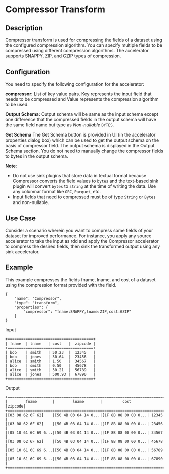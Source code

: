 # Compressor Transform


Description
-----------
Compressor transform is used for compressing the fields of a dataset using the configured compression algorithm. You can specify multiple fields to be compressed using different compression algorithms.
The accelerator supports SNAPPY, ZIP, and GZIP types of compression.


Configuration
-------------
You need to specify the following configuration for the accelerator:

**compressor:** List of key value pairs. Key represents the input field that needs to be compressed and Value represents the compression algorithm to be used.

**Output Schema:** Output schema will be same as the input schema except one difference that the compressed fields in the output schema will have the same field name but type as *Non-nullable* ``BYTES``.

**Get Schema**
The Get Schema button is provided in UI (in the accelerator properties dialog box) which can be used to get the output schema on the basis of compressor field. The output schema is displayed in the Output Schema section. You do not need to manually change the compressor fields to bytes in the output schema.


**Note**: 
- Do not use sink plugins that store data in textual format because Compressor converts the field values to `bytes` and the text-based sink plugin will convert `bytes` to `string` at the time of writing the data.
Use any columnar format like `ORC`, `Parquet`, etc.
- Input fields that need to compressed must be of type `String` or `Bytes` and non-nullable.

Use Case
--------
Consider a scenario wherein you want to compress some fields of your dataset for improved performance. For instance, you apply any source accelerator to take the input as rdd and apply the Compressor accelerator to compress the desired fields, then sink the transformed output using any sink accelerator.

Example
-------

This example compresses the fields fname, lname, and cost of a dataset using the compression format provided with the field.

```
{
    "name": "Compressor",
    "type": "transform",
    "properties": {
        "compressor": "fname:SNAPPY,lname:ZIP,cost:GZIP"
    }
}
```

Input

    +======================================+
    | fname  | lname   | cost   |  zipcode |
    +======================================+
    | bob    | smith   | 50.23  |  12345   |
    | bob    | jones   | 30.64  |  23456   |
    | alice  | smith   | 1.50   |  34567   |
    | bob    | smith   | 0.50   |  45678   |
    | alice  | smith   | 30.21  |  56789   |
    | alice  | jones   | 500.93 |  67890   |
    +======================================+

Output
```
+======================================================================+
|        fname       |        lname       |         cost       |zipcode|
+======================================================================+
|[03 08 62 6F 62]    |[50 4B 03 04 14 0...|[1F 8B 08 00 00 0...| 12345 |
|[03 08 62 6F 62]    |[50 4B 03 04 14 0...|[1F 8B 08 00 00 0...| 23456 |
|[05 10 61 6C 69 6...|[50 4B 03 04 14 0...|[1F 8B 08 00 00 0...| 34567 |
|[03 08 62 6F 62]    |[50 4B 03 04 14 0...|[1F 8B 08 00 00 0...| 45678 |
|[05 10 61 6C 69 6...|[50 4B 03 04 14 0...|[1F 8B 08 00 00 0...| 56789 |
|[05 10 61 6C 69 6...|[50 4B 03 04 14 0...|[1F 8B 08 00 00 0...| 67890 |
+======================================================================+
```
